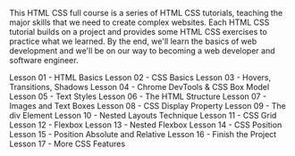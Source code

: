 This HTML CSS full course is a series of HTML CSS tutorials, teaching the major skills that we need to create complex websites. Each HTML CSS tutorial builds on a project and provides some HTML CSS exercises to practice what we learned. By the end, we'll learn the basics of web development and we'll be on our way to becoming a web developer and software engineer.

Lesson 01 - HTML Basics
Lesson 02 - CSS Basics
Lesson 03 - Hovers, Transitions, Shadows
Lesson 04 - Chrome DevTools & CSS Box Model
Lesson 05 - Text Styles
Lesson 06 - The HTML Structure
Lesson 07 - Images and Text Boxes
Lesson 08 - CSS Display Property
Lesson 09 - The div Element
Lesson 10 - Nested Layouts Technique
Lesson 11 - CSS Grid
Lesson 12 - Flexbox
Lesson 13 - Nested Flexbox
Lesson 14 - CSS Position
Lesson 15 - Position Absolute and Relative
Lesson 16 - Finish the Project
Lesson 17 - More CSS Features
